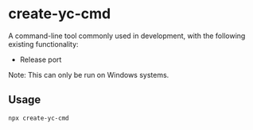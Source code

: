 # create-yc-cmd
A command-line tool commonly used in development, with the following existing functionality:
- Release port

Note: This can only be run on Windows systems.

## Usage
```bash
npx create-yc-cmd
```
